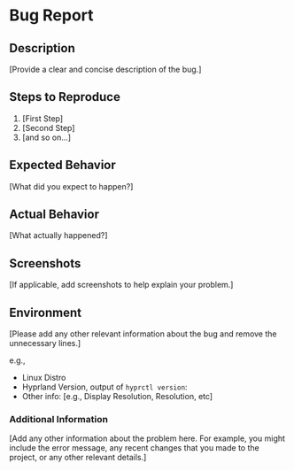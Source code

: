 # Bug Report

## Description

[Provide a clear and concise description of the bug.]

## Steps to Reproduce

1. [First Step]
2. [Second Step]
3. [and so on...]

## Expected Behavior

[What did you expect to happen?]

## Actual Behavior

[What actually happened?]

## Screenshots

[If applicable, add screenshots to help explain your problem.]

## Environment

[Please add any other relevant information about the bug and remove the unnecessary lines.]

e.g.,

- Linux Distro
- Hyprland Version, output of `hyprctl version`:
- Other info: [e.g., Display Resolution, Resolution, etc]

### Additional Information

[Add any other information about the problem here. For example, you might include the error message, any recent changes that you made to the project, or any other relevant details.]
